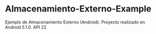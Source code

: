 # Almacenamiento-Externo-Example
Ejemplo de Almacenamiento Externo (Android). Proyecto realizado en Android 5.1.0. API 22
